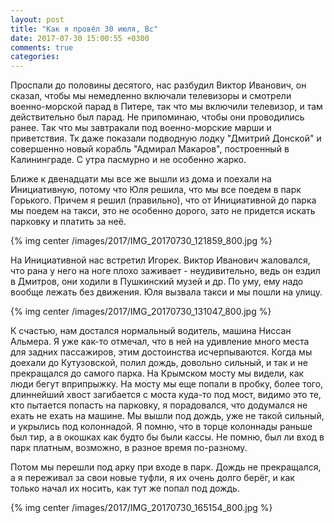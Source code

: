 ```yaml
---
layout: post
title: "Как я провёл 30 июля, Вс"
date: 2017-07-30 15:00:55 +0300
comments: true
categories: 
---
```

Проспали до половины десятого, нас разбудил Виктор Иванович, он сказал, чтобы мы немедленно включали телевизоры и смотрели военно-морской парад в Питере, так что мы включили телевизор, и там действительно был парад. Не припоминаю, чтобы они проводились ранее. Так что мы завтракали под военно-морские марши и приветствия. Тк даже показали подводную лодку "Дмитрий Донской" и совершенно новый корабль "Адмирал Макаров", построенный в Калининграде. С утра пасмурно и не особенно жарко.

Ближе к двенадцати мы все же вышли из дома и поехали на Инициативную, потому что Юля решила, что мы все поедем в парк Горького. Причем я решил (правильно), что от Инициативной до парка мы поедем на такси, это не особенно дорого, зато не придется искать парковку и платить за неё.

{% img center /images/2017/IMG_20170730_121859_800.jpg %}

На Инициативной нас встретил Игорек. Виктор Иванович жаловался, что рана у него на ноге плохо заживает - неудивительно, ведь он ездил в Дмитров, они ходили в Пушкинский музей и др. По уму, ему надо вообще лежать без движения. Юля вызвала такси и мы пошли на улицу.

{% img center /images/2017/IMG_20170730_131047_800.jpg %}

К счастью, нам достался нормальный водитель, машина Ниссан Альмера. Я уже как-то отмечал, что в ней на удивление много места для задних пассажиров, этим достоинства исчерпываются. Когда мы доехали до Кутузовской, полил дождь, довольно сильный, и так и не прекращался до самого парка. На Крымском мосту мы видели, как люди бегут вприпрыжку. На мосту мы еще попали в пробку, более того, длиннейший хвост загибается с моста куда-то под мост, видимо это те, кто пытается попасть на парковку, я порадовался, что додумался не ехать не ехать на машине. Мы вышли под дождь, уже не такой сильный, и укрылись под колоннадой. Я помню, что в торце колоннады раньше был тир, а в окошках как будто бы были кассы. Не помню, был ли вход в парк платным, возможно, в разное время по-разному.

Потом мы перешли под арку при входе в парк. Дождь не прекращался, а я переживал за свои новые туфли, я их очень долго берёг, и как только начал их носить, как тут же попал под дождь.


{% img center /images/2017/IMG_20170730_165154_800.jpg %}

